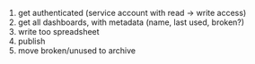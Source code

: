 1. get authenticated (service account with read -> write access)
2. get all dashboards, with metadata (name, last used, broken?)
3. write too spreadsheet
4. publish
5. move broken/unused to archive
